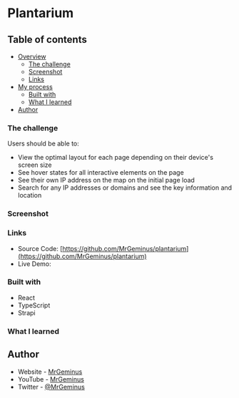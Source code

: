 # Plantarium



## Table of contents

- [Overview](#overview)
  - [The challenge](#the-challenge)
  - [Screenshot](#screenshot)
  - [Links](#links)
- [My process](#my-process)
  - [Built with](#built-with)
  - [What I learned](#what-i-learned)
- [Author](#author)

### The challenge

Users should be able to:

- View the optimal layout for each page depending on their device's screen size
- See hover states for all interactive elements on the page
- See their own IP address on the map on the initial page load
- Search for any IP addresses or domains and see the key information and location

### Screenshot

### Links

- Source Code: [https://github.com/MrGeminus/plantarium](https://github.com/MrGeminus/plantarium)
- Live Demo: []()

### Built with

- React
- TypeScript
- Strapi

### What I learned

## Author

- Website - [MrGeminus](https://mrgeminus.com/)
- YouTube - [MrGeminus](https://www.youtube.com/channel/UC4QYa0Pb5OCidee70BWbtAA)
- Twitter - [@MrGeminus](https://twitter.com/MrGeminus)